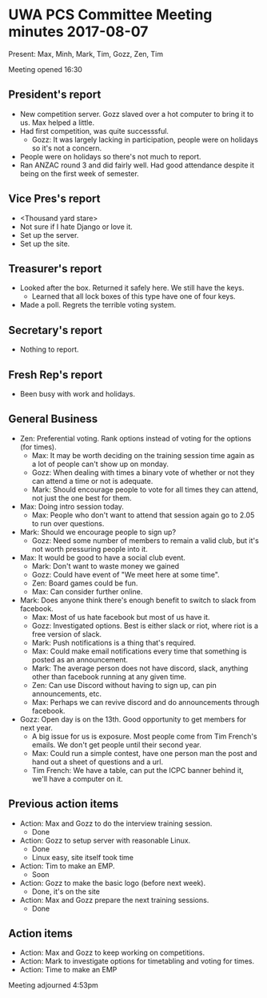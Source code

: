 # UWA PCS Committee Meeting minutes 2017-08-07

Present: Max, Minh, Mark, Tim, Gozz, Zen, Tim

Meeting opened 16:30

## President's report
- New competition server. Gozz slaved over a hot computer to bring it to us. Max helped a little.
- Had first competition, was quite successsful.
  - Gozz: It was largely lacking in participation, people were on holidays so it's not a concern.
- People were on holidays so there's not much to report.
- Ran ANZAC round 3 and did fairly well. Had good attendance despite it being on the first week of semester.

## Vice Pres's report
- \<Thousand yard stare\>
- Not sure if I hate Django or love it.
- Set up the server.
- Set up the site.

## Treasurer's report
- Looked after the box. Returned it safely here. We still have the keys. 
  - Learned that all lock boxes of this type have one of four keys.
- Made a poll. Regrets the terrible voting system.

## Secretary's report
- Nothing to report.

## Fresh Rep's report
- Been busy with work and holidays.

## General Business
- Zen: Preferential voting. Rank options instead of voting for the options (for times).
  - Max: It may be worth deciding on the training session time again as a lot of people can't show up on monday.
  - Gozz: When dealing with times a binary vote of whether or not they can attend a time or not is adequate.
  - Mark: Should encourage people to vote for all times they can attend, not just the one best for them.
- Max: Doing intro session today.
  - Max: People who don't want to attend that session again go to 2.05 to run over questions.
- Mark: Should we encourage people to sign up?
  - Gozz: Need some number of members to remain a valid club, but it's not worth pressuring people into it.
- Max: It would be good to have a social club event.
  - Mark: Don't want to waste money we gained
  - Gozz: Could have event of "We meet here at some time".
  - Zen: Board games could be fun.
  - Max: Can consider further online.
- Mark: Does anyone think there's enough benefit to switch to slack from facebook.
  - Max: Most of us hate facebook but most of us have it.
  - Gozz: Investigated options. Best is either slack or riot, where riot is a free version of slack. 
  - Mark: Push notifications is a thing that's required.
  - Max: Could make email notifications every time that something is posted as an announcement.
  - Mark: The average person does not have discord, slack, anything other than facebook running at any given time.
  - Zen: Can use Discord without having to sign up, can pin announcements, etc.
  - Max: Perhaps we can revive discord and do announcements through facebook.
- Gozz: Open day is on the 13th. Good opportunity to get members for next year. 
  - A big issue for us is exposure. Most people come from Tim French's emails. We don't get people until their second year.
  - Max: Could run a simple contest, have one person man the post and hand out a sheet of questions and a url.
  - Tim French: We have a table, can put the ICPC banner behind it, we'll have a computer on it.

## Previous action items
- Action: Max and Gozz to do the interview training session.
  - Done
- Action: Gozz to setup server with reasonable Linux.
  - Done
  - Linux easy, site itself took time
- Action: Tim to make an EMP.
  - Soon
- Action: Gozz to make the basic logo (before next week).
  - Done, it's on the site
- Action: Max and Gozz prepare the next training sessions.
  - Done

## Action items
- Action: Max and Gozz to keep working on competitions.
- Action: Mark to investigate options for timetabling and voting for times.
- Action: Time to make an EMP

Meeting adjourned 4:53pm

